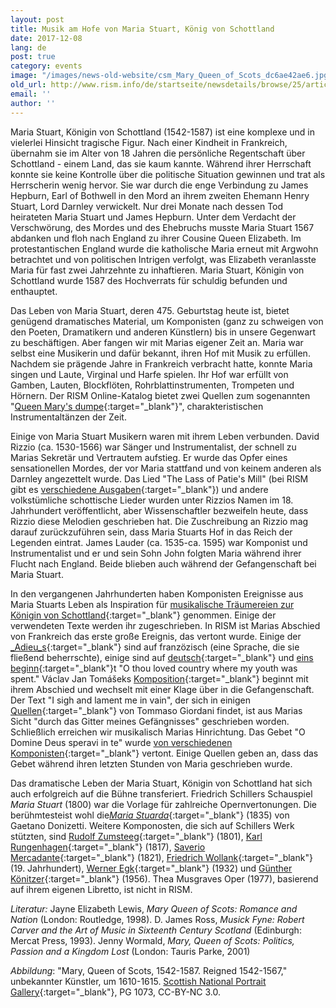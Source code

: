 ```yaml
---
layout: post
title: Musik am Hofe von Maria Stuart, König von Schottland
date: 2017-12-08
lang: de
post: true
category: events
image: "/images/news-old-website/csm_Mary_Queen_of_Scots_dc6ae42ae6.jpg"
old_url: http://www.rism.info/de/startseite/newsdetails/browse/25/article/64/music-and-the-court-of-mary-queen-of-scots.html
email: ''
author: ''
---
```


Maria Stuart, Königin von Schottland (1542-1587) ist eine komplexe und in vielerlei Hinsicht tragische Figur. Nach einer Kindheit in Frankreich, übernahm sie im Alter von 18 Jahren die persönliche Regentschaft über Schottland - einem Land, das sie kaum kannte. Während ihrer Herrschaft konnte sie keine Kontrolle über die politische Situation gewinnen und trat als Herrscherin wenig hervor. Sie war durch die enge Verbindung zu James Hepburn, Earl of Bothwell in den Mord an ihrem zweiten Ehemann Henry Stuart, Lord Darnley verwickelt. Nur drei Monate nach dessen Tod heirateten Maria Stuart und James Hepburn. Unter dem Verdacht der Verschwörung, des Mordes und des Ehebruchs musste Maria Stuart 1567 abdanken und floh nach England zu ihrer Cousine Queen Elizabeth. Im protestantischen England wurde die katholische Maria erneut mit Argwohn betrachtet und von politischen Intrigen verfolgt, was Elizabeth veranlasste Maria für fast zwei Jahrzehnte zu inhaftieren. Maria Stuart, Königin von Schottland wurde 1587 des Hochverrats für schuldig befunden und enthauptet.

Das Leben von Maria Stuart, deren 475. Geburtstag heute ist, bietet genügend dramatisches Material, um Komponisten (ganz zu schweigen von den Poeten, Dramatikern und anderen Künstlern) bis in unsere Gegenwart zu beschäftigen. Aber fangen wir mit Marias eigener Zeit an. Maria war selbst eine Musikerin und dafür bekannt, ihren Hof mit Musik zu erfüllen. Nachdem sie prägende Jahre in Frankreich verbracht hatte, konnte Maria singen und Laute, Virginal und Harfe spielen. Ihr Hof war erfüllt von Gamben, Lauten, Blockflöten, Rohrblattinstrumenten, Trompeten und Hörnern. Der RISM Online-Katalog bietet zwei Quellen zum sogenannten "[Queen Mary's dumpe](https://opac.rism.info/search?View=rism&q=queen+mary+dumpe){:target="_blank"}", charakteristischen Instrumentaltänzen der Zeit.

Einige von Maria Stuart Musikern waren mit ihrem Leben verbunden. David Rizzio (ca. 1530-1566) war Sänger und Instrumentalist, der schnell zu Marias Sekretär und Vertrautem aufstieg. Er wurde das Opfer eines sensationellen Mordes, der vor Maria stattfand und von keinem anderen als Darnley angezettelt wurde. Das Lied "The Lass of Patie's Mill" (bei RISM gibt es [verschiedene Ausgaben](https://opac.rism.info/search?View=rism&q=david+rizzio+lass+mill){:target="_blank"}) und andere volkstümliche schottische Lieder wurden unter Rizzios Namen im 18. Jahrhundert veröffentlicht, aber Wissenschaftler bezweifeln heute, dass Rizzio diese Melodien geschrieben hat. Die Zuschreibung an Rizzio mag darauf zurückzuführen sein, dass Maria Stuarts Hof in das Reich der Legenden eintrat. James Lauder (ca. 1535-ca. 1595) war Komponist und Instrumentalist und er und sein Sohn John folgten Maria während ihrer Flucht nach England. Beide blieben auch während der Gefangenschaft bei Maria Stuart.

In den vergangenen Jahrhunderten haben Komponisten Ereignisse aus Maria Stuarts Leben als Inspiration für [musikalische Träumereien zur Königin von Schottland](https://opac.rism.info/search?View=rism&q=mary+queen+of+scots){:target="_blank"} genommen. Einige der verwendeten Texte werden ihr zugeschrieben. In RISM ist Marias Abschied von Frankreich das erste große Ereignis, das vertont wurde. Einige der [_Adieu_s](https://opac.rism.info/search?View=rism&q=mary+queen+of+scots+adieu){:target="_blank"} sind auf franzözisch (eine Sprache, die sie fließend beherrschte), einige sind auf [deutsch](https://opac.rism.info/search?id=464112051){:target="_blank"} und [eins beginn](https://opac.rism.info/search?id=000136243){:target="_blank"}t "O thou loved country where my youth was spent." Václav Jan Tomášeks [Komposition](https://opac.rism.info/search?id=550509823){:target="_blank"} beginnt mit ihrem Abschied und wechselt mit einer Klage über in die Gefangenschaft. Der Text "I sigh and lament me in vain", der sich in einigen [Quellen](https://opac.rism.info/search?View=rism&q=i+sigh+and+lament+me+in+vain){:target="_blank"} von Tommaso Giordani findet, ist aus Marias Sicht "durch das Gitter meines Gefängnisses" geschrieben worden. Schließlich erreichen wir musikalisch Marias Hinrichtung. Das Gebet "O Domine Deus speravi in te" wurde [von verschiedenen Komponisten](https://opac.rism.info/search?View=rism&q=Domine+Deus+speravi+in+te+mary){:target="_blank"} vertont. Einige Quellen geben an, dass das Gebet während ihren letzten Stunden von Maria geschrieben wurde.

Das dramatische Leben der Maria Stuart, Königin von Schottland hat sich auch erfolgreich auf die Bühne transferiert. Friedrich Schillers Schauspiel _Maria Stuart_ (1800) war die Vorlage für zahlreiche Opernvertonungen. Die berühmtesteist wohl die[_Maria Stuarda_](https://opac.rism.info/search?View=rism&author=Donizetti&q=maria+stuarda){:target="_blank"} (1835) von Gaetano Donizetti. Weitere Komponosten, die sich auf Schillers Werk stützten, sind [Rudolf Zumsteeg](https://opac.rism.info/search?View=rism&author=Zumsteeg&q=maria+stuart){:target="_blank"} (1801), [Karl Rungenhagen](https://opac.rism.info/search?id=469493802){:target="_blank"} (1817), [Saverio Mercadante](https://opac.rism.info/search?id=852032047){:target="_blank"} (1821), [Friedrich Wollank](https://opac.rism.info/search?id=201005446){:target="_blank"} (19. Jahrhundert), [Werner Egk](https://opac.rism.info/search?id=1001020698){:target="_blank"} (1932) und [Günther Könitzer](https://opac.rism.info/search?id=280001535){:target="_blank"} (1956). Thea Musgraves Oper (1977), basierend auf ihrem eigenen Libretto, ist nicht in RISM.


_Literatur:_
Jayne Elizabeth Lewis, _Mary Queen of Scots: Romance and Nation_ (London: Routledge, 1998).
D. James Ross, _Musick Fyne: Robert Carver and the Art of Music in Sixteenth Century Scotland_ (Edinburgh: Mercat Press, 1993).
Jenny Wormald, _Mary, Queen of Scots: Politics, Passion and a Kingdom Lost_ (London: Tauris Parke, 2001)

_Abbildung_: "Mary, Queen of Scots, 1542-1587. Reigned 1542-1567," unbekannter Künstler, um 1610-1615. [Scottish National Portrait Gallery](https://www.nationalgalleries.org/art-and-artists/3235/6004/mary-queen-scots-1542-1587-reigned-1542-1567){:target="_blank"}, PG 1073, CC-BY-NC 3.0.